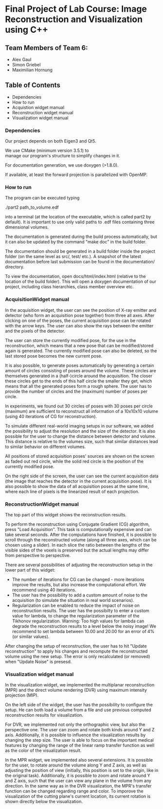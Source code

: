 # Final Project of Lab Course: Image Reconstruction and Visualization using C++

## Team Members of Team 6:
 - Alex Gaul
 - Simon Griebel
 - Maximilian Hornung

## Table of Contents

- Dependencies
- How to run
- Acquistion widget manual
- Reconstruction widget manual
- Visualization widget manual

### Dependencies

Our project depends on both Eigen3 and 
Qt5. 

We use CMake (minimum version 3.5.1) to  
manage our program's structure to simplify changes 
in it.

For documentation generation, we use doxygen (>1.8.0).

If available, at least the forward projection is parallelized with OpenMP.

### How to run

The program can be executed typing

./part2 path_to_volume.edf

into a terminal (at the location of the executable, which is
called part2 by default).
It is important to use only valid paths to .edf files 
containing three dimensional volumes.

The documentation is generated during the build process 
automatically, but it can also be updated by the 
command "make doc" in the build folder.

The documentation should be generated in a build folder inside the project 
folder (on the same level as src/, test/ etc.). A snapshot of the latest
documentation before last submission can be found in the documentation/ 
directory.

To view the documentation, open docs/html/index.html (relative 
to the location of the build folder). This will open a doxygen 
documentation of our project, including class hierarchies, 
class member overview etc.

### AcquisitionWidget manual

In the acquisition widget, the user can see the position of 
X-ray emitter and detector (who form an 
acquisition pose together) from three all axes.
After clicking on one of the poses, the current acquisition pose can be rotated with the arrow keys. 
The user can also show the rays between the emitter and the pixels of the detector.

The user can store the currently modified pose, for the use in the reconstruction, 
which means that a new pose that can be modified/stored again is generated.
The currently modified pose can also be deleted, so the last stored pose becomes the new current pose.

It is also possible, to generate poses automatically by generating
a certain amount of circles consisting of poses around the volume. 
These circles are themselves generated in a (half-)circle around the acquisition. 
The closer these circles get to the ends of this half circle the smaller they get, 
which means that all the generated poses form a rough sphere.
The user has to provide the number of circles and the (maximum) number of poses per circle.

In experiments, we found out 30 circles of poses with 30 poses per 
circle (maximum) are sufficient to reconstruct all information 
of a 10x10x10 volume (using 40 iterations of CG for reconstruction).

To simulate different real-world imaging setups in our software, we
added the possibility to adjust the resolution and the size of the 
detector. It is also possible for the user to change the distance 
between detector and volume. This distance is relative to the volumes 
size, such that similar distances lead to similar behavior 
on different volumes.

All positions of stored acquisition poses' sources are shown on the screen as faded out red circle, 
while the solid red circle is the position of the currently modified pose.

On the right side of the screen, the user can see the current acquisition
data (the image that reaches the detector in the current acquisition 
pose). It is also possible to show the data of all acquisition poses at the same time, 
where each line of pixels is the linearized result of each projection.

### ReconstructionWidget manual

The top part of this widget shows the reconstruction results. 

To perform the reconstruction using Conjugate Gradient (CG) algorithm, 
press "Load Acquisition". 
This task is computationally expensive and can take several
seconds. After the computations have finished, it is possible
to scroll through the reconstructed volume (along all three 
axes, which can be chosen using a slider). In each slice the ratio between the lengths of
the visible sides of the voxels is preserved but the actual lengths may differ from
perspective to perspective.

There are several possibilities of adjusting the reconstruction
setup in the lower part of this widget:

- The number of iterations for CG can be changed - more iterations
improve the results, but also increase the computational effort. 
We recommend using 40 iterations.
- The user has the possibility to add a custom amount of noise to the
acquisition (to simulate the situation in real world scenarios).
- Regularization can be enabled to reduce the impact of noise on 
reconstruction results. The user has the possibilty to enter a 
custom value for lambda, to change the 
regularization parameter of the Tikhonov regularization.
Warning: Too high values for lambda can degrade the reconstruction 
results to a level below the noisy image!
We recommend to set lambda between 10.00 and 20.00 for an error of 4%  (or similar values).

After changing the setup of reconstruction, the user has to hit 
"Update reconstruction" to apply his changes and recompute the 
reconstructed volume using the new setup. 
The error is only recalculated (or removed) when "Update Noise" is presesd.

### Visualization widget manual

In the visualization widget, we implemented the multiplanar 
reconstruction (MPR) and the direct volume rendering (DVR)
using maximum intensity projection (MIP). 

On the left side of the widget, the user has the possibility to 
configure the setup. He can both load a volume from a file and
use previous computed reconstruction results for visualization.

For DVR, we implemented not only the orthographic view, 
but also the perspective one. The user can zoom and rotate both 
kinds around Y and Z axis. Additionally, it is possible to 
influence the visualization results by changing the step size.
The user is able to focus on the important medical features by
changing the range of the linear ramp transfer function as well 
as the color of the visualization result.

In the MPR widget, we implemented also several extensions.
It is possible for the user, to rotate around the volume along 
Y and Z axis, as well as adjusting the position of view (initially,
this position is set to the origin, like in the original task). 
Additionally, it is possible to zoom and rotate around Y and Z axis,
such that the user can view any plane in the volume from any direction.
In the same way as in the DVR visualization, the MPR's transfer function
can be changed regarding range and color.
To imporove the visualization of the cutting plane's current location, 
its current rotation is shown directly below the visualization.

